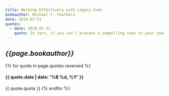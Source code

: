 ```yaml
---
title: Working Effectively with Legacy Code
bookauthor: Michael C. Feathers
date: 2018-07-21
quotes:
  - date: 2018-07-21
    quote: In fact, if you can’t present a compelling case to your coworkers, you might get beat up in the parking lot or, worse, ignored for the rest of your workdays, so let me help you make that case. The biggest obstacle
---
```

## *{{page.bookauthor}}*

{% for quote in page.quotes reversed %}
#### {{ quote.date | date: '%B %d, %Y' }}
{{ quote.quote }}
{% endfor %}
